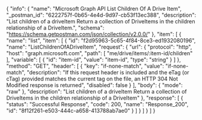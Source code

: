 {
  "info": {
    "name": "Microsoft Graph API List Children Of A Drive Item",
    "_postman_id": "6222757f-0b65-4e4d-9d97-cb53f13ec388",
    "description": "List children of a driveItem Return a collection of DriveItems in the children relationship of a DriveItem.",
    "schema": "https://schema.getpostman.com/json/collection/v2.0.0/"
  },
  "item": [
    {
      "name": "list",
      "item": [
        {
          "id": "f2d95963-5c65-4f84-8ce3-ed1932080196",
          "name": "ListChildrenOfADriveItem",
          "request": {
            "url": {
              "protocol": "http",
              "host": "graph.microsoft.com",
              "path": [
                "me/drive/items/:item-id/children"
              ],
              "variable": [
                {
                  "id": "item-id",
                  "value": "item-id",
                  "type": "string"
                }
              ]
            },
            "method": "GET",
            "header": [
              {
                "key": "if-none-match",
                "value": "if-none-match",
                "description": "If this request header is included and the eTag (or cTag) provided matches the current tag on the file, an HTTP 304 Not Modified response is returned",
                "disabled": false
              }
            ],
            "body": {
              "mode": "raw"
            },
            "description": "List children of a driveItem Return a collection of DriveItems in the children relationship of a DriveItem"
          },
          "response": [
            {
              "status": "Successful Response",
              "code": 200,
              "name": "Response_200",
              "id": "8f12f261-e503-444c-a658-413788ab7ae0"
            }
          ]
        }
      ]
    }
  ]
}